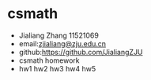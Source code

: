 # csmath
- Jialiang Zhang 11521069
- email:zjialiang@zju.edu.cn
- github:https://github.com/JialiangZJU
- csmath homework
- hw1 hw2 hw3 hw4 hw5
